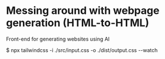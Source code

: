 # Messing around with webpage generation (HTML-to-HTML)  
Front-end for generating websites using AI  

$ npx tailwindcss -i ./src/input.css -o ./dist/output.css --watch  
